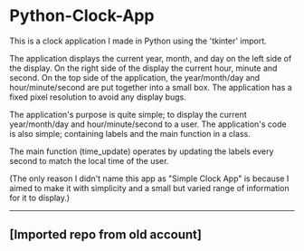 # Python-Clock-App

This is a clock application I made in Python using the 'tkinter' import.

The application displays the current year, month, and day on the left side of the display. On the right side of the display the current hour, minute and second. 
On the top side of the application, the year/month/day and hour/minute/second are put together into a small box. The application has a fixed pixel resolution to avoid any display bugs.

The application's purpose is quite simple; to display the current year/month/day and hour/minute/second to a user. The application's code is also simple; containing labels and the main function in a class.

The main function (time_update) operates by updating the labels every second to match the local time of the user. 

(The only reason I didn't name this app as "Simple Clock App" is because I aimed to make it with simplicity and a small but varied range of information for it to display.)

---------
[Imported repo from old account]
---------
